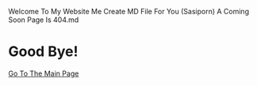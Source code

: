 Welcome To My Website
Me Create MD File For You (Sasiporn)
A Coming Soon Page Is 404.md
# Good Bye!

[Go To The Main Page](main.md)

